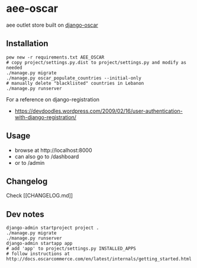 # aee-oscar
aee outlet store built on [django-oscar](https://github.com/django-oscar/django-oscar)


## Installation

```
pew new -r requirements.txt AEE_OSCAR
# copy project/settings.py.dist to project/settings.py and modify as needed
./manage.py migrate
./manage.py oscar_populate_countries --initial-only
# manually delete "blacklisted" countries in Lebanon
./manage.py runserver
```

For a reference on django-registration
- https://devdoodles.wordpress.com/2009/02/16/user-authentication-with-django-registration/


## Usage

- browse at http://localhost:8000
- can also go to /dashboard
- or to /admin


## Changelog
Check [[CHANGELOG.md]]


## Dev notes
```
django-admin startproject project .
./manage.py migrate
./manage.py runserver
django-admin startapp app
# add 'app' to project/settings.py INSTALLED_APPS
# follow instructions at http://docs.oscarcommerce.com/en/latest/internals/getting_started.html
```
